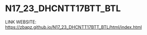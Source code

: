# N17_23_DHCNTT17BTT_BTL
LINK WEBSITE:  https://zbapz.github.io/N17_23_DHCNTT17BTT_BTL/html/index.html
